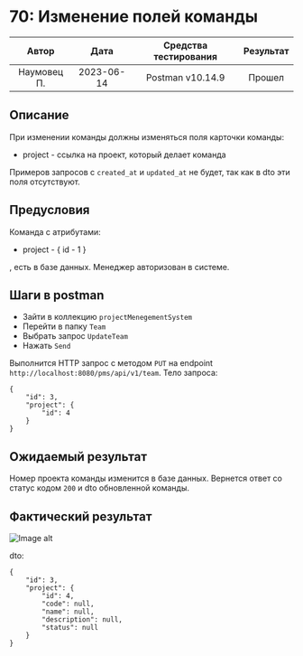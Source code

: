 # 70: Изменение полей команды

|    Автор    |    Дата    | Средства тестирования | Результат |
|:-----------:|:----------:|:---------------------:|:---------:|
| Наумовец П. | 2023-06-14 |   Postman v10.14.9    |  Прошел   |

## Описание

При изменении команды должны изменяться поля карточки команды:

* project - ссылка на проект, который делает команда

Примеров запросов с `created_at` и `updated_at` не будет, так как в dto эти поля отсутствуют.

## Предусловия

Команда с атрибутами:

* project - {
  id - 1
  }

, есть в базе данных. Менеджер авторизован в системе.

## Шаги в postman

* Зайти в коллекцию `projectMenegementSystem`
* Перейти в папку `Team`
* Выбрать запрос `UpdateTeam`
* Нажать `Send`

Выполнится HTTP запрос с методом `PUT` на endpoint `http://localhost:8080/pms/api/v1/team`. Тело запроса:

```
{
    "id": 3,
    "project": {
        "id": 4
    } 
}
```

## Ожидаемый результат

Номер проекта команды изменится в базе данных. Вернется ответ со статус кодом `200` и dto обновленной команды.

## Фактический результат

![Image alt]()

dto:

```
{
    "id": 3,
    "project": {
        "id": 4,
        "code": null,
        "name": null,
        "description": null,
        "status": null
    }
}
```